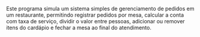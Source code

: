 Este programa simula um sistema simples de gerenciamento de pedidos em um restaurante, permitindo registrar pedidos por mesa, calcular a conta com taxa de serviço, dividir o valor entre pessoas, adicionar ou remover itens do cardápio e fechar a mesa ao final do atendimento.
